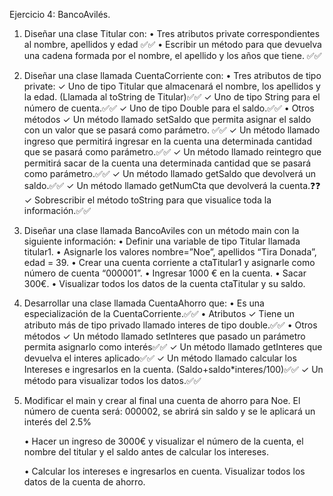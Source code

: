 Ejercicio 4: BancoAvilés.

1. Diseñar una clase Titular con:
        • Tres atributos private correspondientes al nombre, apellidos y edad ✅✅
        • Escribir un método para que devuelva una cadena formada por el nombre, el apellido y
        los años que tiene. ✅✅


2. Diseñar una clase llamada CuentaCorriente con:
    • Tres atributos de tipo private:
        ✓ Uno de tipo Titular que almacenará el nombre, los apellidos y la edad. 
            (Llamada al toString de Titular)✅✅
        ✓ Uno de tipo String para el número de cuenta.✅✅
        ✓ Uno de tipo Double para el saldo.✅✅
    • Otros métodos
        ✓ Un método llamado setSaldo que permita asignar el saldo con un valor que se pasará como parámetro. ✅✅
        ✓ Un método llamado ingreso que permitirá ingresar en la cuenta una determinada cantidad que se pasará como parámetro.✅✅
        ✓ Un método llamado reintegro que permitirá sacar de la cuenta una determinada
        cantidad que se pasará como parámetro.✅✅
        ✓ Un método llamado getSaldo que devolverá un saldo.✅✅
        ✓ Un método llamado getNumCta que devolverá la cuenta.❓❓
        ✓ Sobrescribir el método toString para que visualice toda la información.✅✅


3. Diseñar una clase llamada BancoAviles con un método main con la siguiente información:
    • Definir una variable de tipo Titular llamada titular1.
    • Asignarle los valores nombre=”Noe”, apellidos “Tira Donada”, edad = 39.
    • Crear una cuenta corriente a ctaTitular1 y asignarle como número de cuenta “000001”.
    • Ingresar 1000 € en la cuenta.
    • Sacar 300€.
    • Visualizar todos los datos de la cuenta ctaTitular y su saldo.

4. Desarrollar una clase llamada CuentaAhorro que:
    • Es una especialización de la CuentaCorriente.✅✅
    • Atributos
        ✓ Tiene un atributo más de tipo privado llamado interes de tipo double.✅✅
    • Otros métodos
        ✓ Un método llamado setInteres que pasado un parámetro permita asignarlo como
        interés✅✅
        ✓ Un método llamado getInteres que devuelva el interes aplicado✅✅
        ✓ Un método llamado calcular los Intereses e ingresarlos en la cuenta.
        (Saldo+saldo*interes/100)✅✅
        ✓ Un método para visualizar todos los datos.✅✅

5. Modificar el main y crear al final una cuenta de ahorro para Noe. 
    El número de cuenta será: 000002, se abrirá sin saldo y se le aplicará un interés del 2.5%
    
    • Hacer un ingreso de 3000€ y visualizar el número de la cuenta, el nombre del titular y el
    saldo antes de calcular los intereses.
    
    • Calcular los intereses e ingresarlos en cuenta. Visualizar todos los datos de la cuenta de
    ahorro.